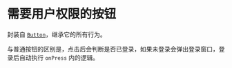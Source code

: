 # 需要用户权限的按钮

封装自 [`Button`](./Button.md)，继承它的所有行为。

与普通按钮的区别是，点击后会判断是否已登录，如果未登录会弹出登录窗口，登录后自动执行 `onPress` 内的逻辑。